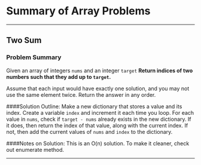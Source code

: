 # Summary of Array Problems

---

## Two Sum
### Problem Summary
Given an array of integers `nums` and an integer `target`
 **Return indices of two numbers such that they add up to `target`.**

Assume that each input would have exactly one solution, and you may not use the same element twice. Return the answer in any order.

####Solution Outline:
Make a new dictionary that stores a value and its index. Create a variable `index` and increment it each time you loop. For each value in `nums`, check if
`target - nums` already exists in the new dictionary. If it does, then return the index of that value, along with the current index. If not, then add the current values of `nums` and `index` to the dictionary.

####Notes on Solution:
This is an O(n) solution. To make it cleaner, check out enumerate method.

---
